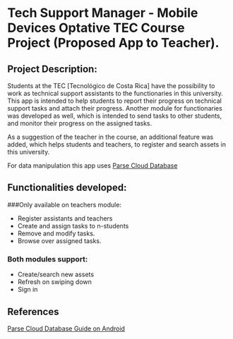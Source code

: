 # Tech Support Manager - Mobile Devices Optative TEC Course Project (Proposed App to Teacher). 

## Project Description:

Students at the TEC [Tecnológico de Costa Rica] have the possibility to work as technical support assistants to the functionaries in this university. This app is intended to help students to report their progress on technical support tasks and attach their progress.
Another module for functionaries was developed as well, which is intended to send tasks to other students, and monitor their progress on the assigned tasks. 

As a suggestion of the teacher in the course, an additional feature was added, which helps students and teachers, to register and search assets in this university. 

For data manipulation this app uses [Parse Cloud Database](https://www.parse.com)

## Functionalities developed: 

###Only available on teachers module: 

* Register assistants and teachers 
* Create and assign tasks to n-students
* Remove and modify tasks. 
* Browse over assigned tasks. 

### Both modules support: 

* Create/search new assets 
* Refresh on swiping down
* Sign in

## References 

[Parse Cloud Database Guide on Android ](https://parse.com/docs/android/guide)





